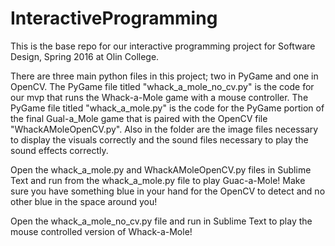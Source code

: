 # InteractiveProgramming
This is the base repo for our interactive programming project for Software Design, Spring 2016 at Olin College.

There are three main python files in this project; two in PyGame and one in OpenCV. The PyGame file titled "whack_a_mole_no_cv.py" is the code for our mvp that runs the Whack-a-Mole game with a mouse controller. The PyGame file titled "whack_a_mole.py" is the code for the PyGame portion of the final Gual-a_Mole game that is paired with the OpenCV file "WhackAMoleOpenCV.py". Also in the folder are the image files necessary to display the visuals correctly and the sound files necessary to play the sound effects correctly.

Open the whack_a_mole.py and WhackAMoleOpenCV.py files in Sublime Text and run from the whack_a_mole.py file to play Guac-a-Mole! Make sure you have something blue in your hand for the OpenCV to detect and no other blue in the space around you!

Open the whack_a_mole_no_cv.py file and run in Sublime Text to play the mouse controlled version of Whack-a-Mole!
